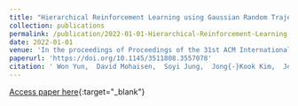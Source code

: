 ```yaml
---
title: "Hierarchical Reinforcement Learning using Gaussian Random Trajectory Generation in Autonomous Furniture Assembly"
collection: publications
permalink: /publication/2022-01-01-Hierarchical-Reinforcement-Learning-using-Gaussian-Random-Trajectory-Generation-in-Autonomous-Furniture-Assembly
date: 2022-01-01
venue: 'In the proceedings of Proceedings of the 31st ACM International Conference on Information &amp; Knowledge Management, Atlanta, GA, USA, October 17-21, 2022'
paperurl: 'https://doi.org/10.1145/3511808.3557078'
citation: ' Won Yun,  David Mohaisen,  Soyi Jung,  Jong{-}Kook Kim,  Joongheon Kim, &quot;Hierarchical Reinforcement Learning using Gaussian Random Trajectory Generation in Autonomous Furniture Assembly.&quot; In the proceedings of Proceedings of the 31st ACM International Conference on Information &amp;amp; Knowledge Management, Atlanta, GA, USA, October 17-21, 2022, 2022.'
---
```

[Access paper here](https://doi.org/10.1145/3511808.3557078){:target="_blank"}
